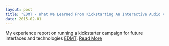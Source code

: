 ```yaml
---
layout: post
title: "EDMT - What We Learned From Kickstarting An Interactive Audio Visual Instrument"
date: 2015-02-01
---
```


My experience report on running a kickstarter campaign for future interfaces and technologies [EDMT](http://www.edmt.tv/). [Read More](https://medium.com/design-in-code/edmt-app-what-we-learned-from-kickstarting-an-audio-visual-instrument-a14e628169be#.vpgtgxipl)